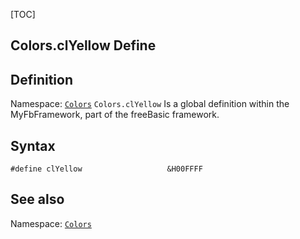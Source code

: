 [TOC]
## Colors.clYellow Define

## Definition
Namespace: [`Colors`](Colors.md)
`Colors.clYellow` Is a global definition within the MyFbFramework, part of the freeBasic framework.
## Syntax

```freeBasic
#define clYellow                   &H00FFFF
```

## See also
Namespace: [`Colors`](Colors.md)
